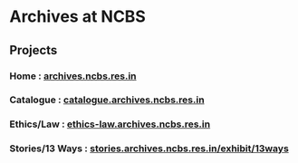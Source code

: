 # Archives at NCBS




## Projects 
### Home : [archives.ncbs.res.in](https://archives.ncbs.res.in)
### Catalogue : [catalogue.archives.ncbs.res.in](http://catalogue.archives.ncbs.res.in)  
### Ethics/Law : [ethics-law.archives.ncbs.res.in](https://ethics-law.archives.ncbs.res.in)
### Stories/13 Ways : [stories.archives.ncbs.res.in/exhibit/13ways](http://stories.archives.ncbs.res.in/exhibit/13ways/)
